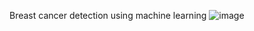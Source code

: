 Breast cancer detection using machine learning
![image](https://user-images.githubusercontent.com/85107905/178461457-e76354d9-a404-4d2b-a0d5-8e061ad49d84.png)
